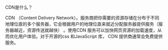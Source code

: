 CDN是什么？

CDN （Content Delivery Network）。服务商把你需要的资源存储在分布于不同地理位直的多个服务器，它会根据用户的地理位直来就近分配服务器提供服务（服务器越近，资源传送就越快） 。使用CDN 服务可以加快网页资源的加载速度，从而优化用户体验。对于开源的css 和JavaScript 库， CDN 提供商通常会免费提供服务。